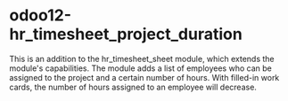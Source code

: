 # odoo12-hr_timesheet_project_duration
This is an addition to the hr_timesheet_sheet module, which extends the module's capabilities. The module adds a list of employees who can be assigned to the project and a certain number of hours. With filled-in work cards, the number of hours assigned to an employee will decrease.
